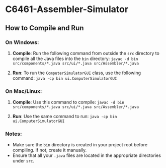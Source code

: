 # C6461-Assembler-Simulator

## How to Compile and Run

### On Windows:
1. **Compile**:
   Run the following command from outside the `src` directory to compile all the Java files into the `bin` directory: `javac -d bin src/components/*.java src/ui/*.java src/Assembler/*.java`

2. **Run**:
To run the `ComputerSimulatorGUI` class, use the following command: `java -cp bin ui.ComputerSimulatorGUI`


### On Mac/Linux:
1. **Compile**:
Use this command to compile: `javac -d bin src/components/*.java src/ui/*.java src/Assembler/*.java`


2. **Run**:
Use the same command to run: `java -cp bin ui.ComputerSimulatorGUI`

### Notes:
- Make sure the `bin` directory is created in your project root before compiling. If not, create it manually.
- Ensure that all your `.java` files are located in the appropriate directories under `src`.